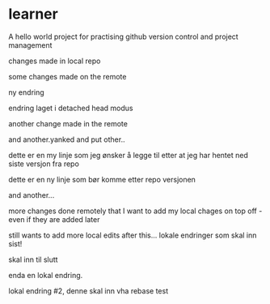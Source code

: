 # learner
A hello world project for practising github version control and project management

changes made in local repo

some changes made on the remote

ny endring

endring laget i detached head modus

another change made in the remote

and another.yanked and put other..

dette er en my linje som jeg ønsker å legge til etter at jeg har hentet ned siste versjon fra repo

dette er en ny linje som bør komme etter repo versjonen

and another...

more changes done remotely that I want to add my local chages on top off - even if they are added later

still wants to add more local edits after this...
lokale endringer som skal inn sist!

skal inn til slutt

enda en lokal endring.

lokal endring #2, denne skal inn vha rebase
t e s t  
 
